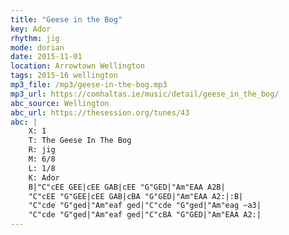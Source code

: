 ```yaml
---
title: "Geese in the Bog"
key: Ador
rhythm: jig
mode: dorian
date: 2015-11-01
location: Arrowtown Wellington
tags: 2015-16 wellington 
mp3_file: /mp3/geese-in-the-bog.mp3
mp3_url: https://comhaltas.ie/music/detail/geese_in_the_bog/
abc_source: Wellington
abc_url: https://thesession.org/tunes/43
abc: |
    X: 1
    T: The Geese In The Bog
    R: jig
    M: 6/8
    L: 1/8
    K: Ador
    B|"C"cEE GEE|cEE GAB|cEE "G"GED|"Am"EAA A2B|
    "C"cEE "G"GEE|cEE GAB|cBA "G"GED|"Am"EAA A2:|:B|
    "C"cde "G"ged|"Am"eaf ged|"C"cde "G"ged|"Am"eag ~a3|
    "C"cde "G"ged|"Am"eaf ged|"C"cBA "G"GED|"Am"EAA A2:|
---
```

